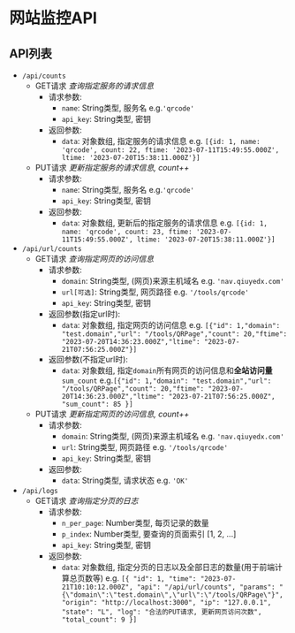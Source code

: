 # 网站监控API

## API列表

- `/api/counts`
  - GET请求 *查询指定服务的请求信息*
    - 请求参数:
      - `name`: String类型, 服务名 e.g.`'qrcode'`
      - `api_key`: String类型, 密钥
    - 返回参数:
      - `data`: 对象数组, 指定服务的请求信息 e.g. `[{id: 1, name: 'qrcode', count: 22, ftime: '2023-07-11T15:49:55.000Z', ltime: '2023-07-20T15:38:11.000Z'}]`
  - PUT请求 *更新指定服务的请求信息, count++*
    - 请求参数:
      - `name`: String类型, 服务名 e.g.`'qrcode'`
      - `api_key`: String类型, 密钥
    - 返回参数:
      - `data`: 对象数组, 更新后的指定服务的请求信息 e.g. `[{id: 1, name: 'qrcode', count: 23, ftime: '2023-07-11T15:49:55.000Z', ltime: '2023-07-20T15:38:11.000Z'}]`
- `/api/url/counts`
  - GET请求 *查询指定网页的访问信息*
    - 请求参数:
      - `domain`: String类型, (网页)来源主机域名 e.g. `'nav.qiuyedx.com'`
      - `url[可选]`: String类型, 网页路径 e.g. `'/tools/qrcode'`
      - `api_key`: String类型, 密钥
    - 返回参数(指定url时):
      - `data`: 对象数组, 指定网页的访问信息 e.g. `[{"id": 1,"domain": "test.domain","url": "/tools/QRPage","count": 20,"ftime": "2023-07-20T14:36:23.000Z","ltime": "2023-07-21T07:56:25.000Z"}]`
    - 返回参数(不指定url时): 
      - `data`: 对象数组, 指定`domain`所有网页的访问信息和**全站访问量**`sum_count` e.g.`[{"id": 1,"domain": "test.domain","url": "/tools/QRPage","count": 20,"ftime": "2023-07-20T14:36:23.000Z","ltime": "2023-07-21T07:56:25.000Z", "sum_count": 85 }]`
  - PUT请求 *更新指定网页的访问信息, count++*
    - 请求参数:
      - `domain`: String类型, (网页)来源主机域名 e.g. `'nav.qiuyedx.com'`
      - `url`: String类型, 网页路径 e.g. `'/tools/qrcode'`
      - `api_key`: String类型, 密钥
    - 返回参数:
      - `data`: String类型, 请求状态 e.g. `'OK'`
- `/api/logs`
  - GET请求 *查询指定分页的日志*
    - 请求参数: 
      - `n_per_page`: Number类型, 每页记录的数量
      - `p_index`: Number类型, 要查询的页面索引 [1, 2, ...]
      - `api_key`: String类型, 密钥
    - 返回参数:
      - `data`: 对象数组, 指定分页的日志以及全部日志的数量(用于前端计算总页数等) e.g. `[{
        "id": 1,
        "time": "2023-07-21T10:10:12.000Z",
        "api": "/api/url/counts",
        "params": "{\"domain\":\"test.domain\",\"url\":\"/tools/QRPage\"}",
        "origin": "http://localhost:3000",
        "ip": "127.0.0.1",
        "state": "L",
        "log": "合法的PUT请求, 更新网页访问次数",
        "total_count": 9
        }]`